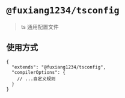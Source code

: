# `@fuxiang1234/tsconfig`

> ts 通用配置文件

## 使用方式

```
{
  "extends": "@fuxiang1234/tsconfig",
  "compilerOptions": {
    // ...自定义规则
  }
}
```
